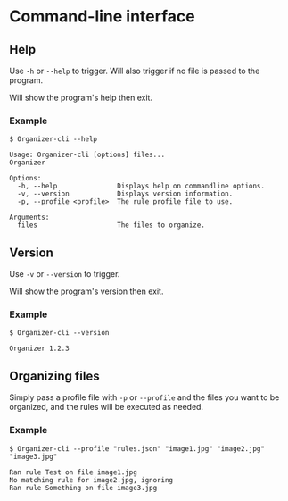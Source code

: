 # Command-line interface

## Help

Use `-h` or `--help` to trigger. Will also trigger if no file is passed to the program.

Will show the program's help then exit.

### Example
```
$ Organizer-cli --help

Usage: Organizer-cli [options] files...
Organizer

Options:
  -h, --help               Displays help on commandline options.
  -v, --version            Displays version information.
  -p, --profile <profile>  The rule profile file to use.

Arguments:
  files                    The files to organize.
```


## Version

Use `-v` or `--version` to trigger.

Will show the program's version then exit.

### Example
```
$ Organizer-cli --version

Organizer 1.2.3
```


## Organizing files

Simply pass a profile file with `-p` or `--profile` and the files you want to be organized, and the rules will be executed as needed.

### Example
```
$ Organizer-cli --profile "rules.json" "image1.jpg" "image2.jpg" "image3.jpg"

Ran rule Test on file image1.jpg
No matching rule for image2.jpg, ignoring
Ran rule Something on file image3.jpg
```
